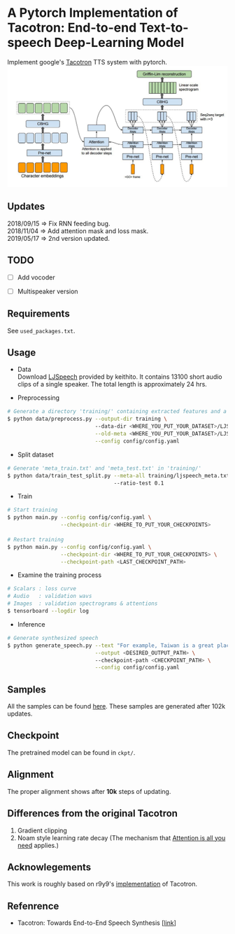 # A Pytorch Implementation of Tacotron: End-to-end Text-to-speech Deep-Learning Model
Implement google's [Tacotron](https://arxiv.org/abs/1703.10135) TTS system with pytorch. 
![tacotron](asset/arch_fig.jpg)

## Updates
2018/09/15 => Fix RNN feeding bug.  
2018/11/04 => Add attention mask and loss mask.  
2019/05/17 => 2nd version updated.  

## TODO
- [ ] Add vocoder
- [ ] Multispeaker version


## Requirements
See `used_packages.txt`.


## Usage

* Data  
Download [LJSpeech](https://keithito.com/LJ-Speech-Dataset/) provided by keithito. It contains 13100 short audio clips of a single speaker. The total length is approximately 24 hrs.

* Preprocessing
```bash
# Generate a directory 'training/' containing extracted features and a new meta file 'ljspeech_meta.txt'
$ python data/preprocess.py --output-dir training \ 
                            --data-dir <WHERE_YOU_PUT_YOUR_DATASET>/LJSpeech-1.1/wavs \
                            --old-meta <WHERE_YOU_PUT_YOUR_DATASET>/LJSpeech-1.1/metadata.csv \
                            --config config/config.yaml
```

* Split dataset
```bash
# Generate 'meta_train.txt' and 'meta_test.txt' in 'training/'
$ python data/train_test_split.py --meta-all training/ljspeech_meta.txt \ 
                                  --ratio-test 0.1
```

* Train
```bash
# Start training
$ python main.py --config config/config.yaml \
                 --checkpoint-dir <WHERE_TO_PUT_YOUR_CHECKPOINTS> 

# Restart training
$ python main.py --config config/config.yaml \
                 --checkpoint-dir <WHERE_TO_PUT_YOUR_CHECKPOINTS> \
                 --checkpoint-path <LAST_CHECKPOINT_PATH>
```

* Examine the training process
```bash
# Scalars : loss curve 
# Audio   : validation wavs
# Images  : validation spectrograms & attentions
$ tensorboard --logdir log
```

* Inference
```bash
# Generate synthesized speech 
$ python generate_speech.py --text "For example, Taiwan is a great place." \
                            --output <DESIRED_OUTPUT_PATH> \ 
                            --checkpoint-path <CHECKPOINT_PATH> \
                            --config config/config.yaml
```


## Samples
All the samples can be found [here](https://github.com/ttaoREtw/Tacotron-pytorch/tree/master/samples). These samples are generated after 102k updates.


## Checkpoint
The pretrained model can be found in `ckpt/`.


## Alignment
The proper alignment shows after **10k** steps of updating.


## Differences from the original Tacotron
1. Gradient clipping
2. Noam style learning rate decay (The mechanism that [Attention is all you need](https://arxiv.org/abs/1706.03762) applies.)

## Acknowlegements
This work is roughly based on r9y9's [implementation](https://github.com/r9y9/tacotron_pytorch) of Tacotron.

## Refenrence
* Tacotron: Towards End-to-End Speech Synthesis [[link](https://arxiv.org/abs/1703.10135)]

